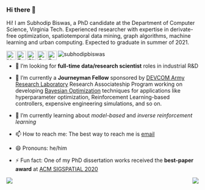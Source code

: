 
### Hi there 👋

Hi! I am Subhodip Biswas, a PhD candidate at the Department of Computer Science, Virginia Tech. Experienced researcher with expertise in derivate-free optimization, spatiotemporal data mining, graph algorithms, machine learning and urban computing. Expected to graduate in summer of 2021.


<a href="https://linkedin.com/in/subhodip-biswas/"><img align="left" alt="LinkedIn" width="24px" src="https://img.icons8.com/color/48/000000/linkedin-2--v1.png"></a>
<a href="https://twitter.com/dataquidnunc"><img align="left" alt="Twitter" width="24px" src="https://img.icons8.com/color/48/000000/twitter.png"></a>
<a href="https://github.com/subhodipbiswas/"><img align="left" alt="GitHub" width="24px" src="https://simpleicons.org/icons/github.svg"></a>
<a href="https://scholar.google.com/citations?hl=en&user=IpBEFSkAAAAJ&view_op=list_works&sortby=pubdate"><img align="left" alt="Google Scholar" width="24px" src="https://simpleicons.org/icons/googlescholar.svg"></a>
<a href="https://www.researchgate.net/profile/Subhodip-Biswas"><img align="left" alt="Research Gate" width="24px" src="https://simpleicons.org/icons/researchgate.svg"></a>
<p> <img src="https://komarev.com/ghpvc/?username=subhodipbiswas&label=Profile%20views&color=0e75b6&style=flat" alt="subhodipbiswas"> </p>


- 🤔 I’m looking for **full-time data/research scientist** roles in industrial R&D

- 🔭 I’m currently a **Journeyman Fellow** sponsored by [DEVCOM Army Research Laboratory](https://www.orau.org/arlfellowship/default.htm) Research Associateship Program working on developing [Bayesian Optimization](https://distill.pub/2020/bayesian-optimization/) techniques for applications like hyperparameter optimization, Reinforcement Learning-based controllers, expensive engineering simulations, and so on.

- 🌱 I’m currently learning about _model-based_ and _inverse reinforcement learning_

- 📫 How to reach me: The best way to reach me is [email](mailto:subhodip@cs.vt.edu)

- 😄 Pronouns: he/him

- ⚡ Fun fact: One of my PhD dissertation works received the **best-paper award** at [ACM SIGSPATIAL 2020](https://sigspatial2020.sigspatial.org/program/)

<img src = 'https://github-readme-streak-stats.herokuapp.com/?user=subhodipbiswas&show_icons=true&count_private=true&locale=en&theme=buefy&layout=compact' align='left'/>
<img src = "https://github-readme-stats.vercel.app/api/top-langs/?username=subhodipbiswas&show_icons=true&count_private=true&locale=en&theme=buefy&layout=compact" align='right'>


<!--
**subhodipbiswas/subhodipbiswas** is a ✨ _special_ ✨ repository because its `README.md` (this file) appears on your GitHub profile.

Here are some ideas to get you started:

- 🔭 I’m currently working on ...
- 🌱 I’m currently learning ...
- 👯 I’m looking to collaborate on ...
- 🤔 I’m looking for help with ...
- 💬 Ask me about ...
- 📫 How to reach me: ...
- 😄 Pronouns: ...
- ⚡ Fun fact: ...
-->
